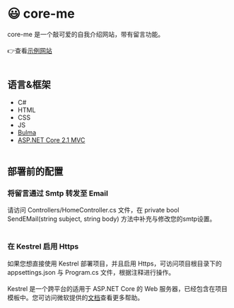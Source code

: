 # 😃 core-me

core-me 是一个敲可爱的自我介绍网站，带有留言功能。
<br><br>
👉查看[示例网站](https://surbowl.online)
<br><br>
## 语言&框架
- C#
- HTML
- CSS
- JS
- [Bulma](https://github.com/jgthms/bulma)
- [ASP.NET Core 2.1 MVC](https://github.com/aspnet/AspNetCore)
<br><br>
## 部署前的配置
### 将留言通过 Smtp 转发至 Email
请访问 Controllers/HomeController.cs 文件，在 private bool SendEMail(string subject, string body) 方法中补充与修改您的smtp设置。
<br><br>
### 在 Kestrel 启用 Https
如果您想直接使用 Kestrel 部署项目，并且启用 Https，可访问项目根目录下的 appsettings.json 与 Program.cs 文件，根据注释进行操作。
<br><br>
Kestrel 是一个跨平台的适用于 ASP.NET Core 的 Web 服务器，已经包含在项目模板中。您可访问微软提供的[文档](https://docs.microsoft.com/zh-cn/aspnet/core/host-and-deploy/?view=aspnetcore-3.0)查看更多帮助。

